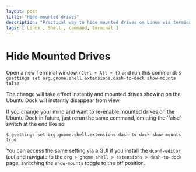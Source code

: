 ```yaml
---
layout: post
title: "Hide mounted drives"
description: "Practical way to hide mounted drives on Linux via terminal"
tags: [ Linux , Shell , command, terminal ]
---
```


# Hide Mounted Drives

Open a new Terminal window `(Ctrl + Alt + t)` and run this command:
`$ gsettings set org.gnome.shell.extensions.dash-to-dock show-mounts false`

The change will take effect instantly and mounted drives showing on the Ubuntu Dock will instantly disappear from view.

If you change your mind and want to re-enable mounted drives on the Ubuntu Dock in future, just rerun the same command, omitting the ‘false’ switch at the end like so:

`$ gsettings set org.gnome.shell.extensions.dash-to-dock show-mounts true`

You can access the same setting via a GUI if you install the `dconf-editor` tool and navigate to the `org > gnome shell > extensions > dash-to-dock` page, switching the `show-mounts` toggle to the off position.